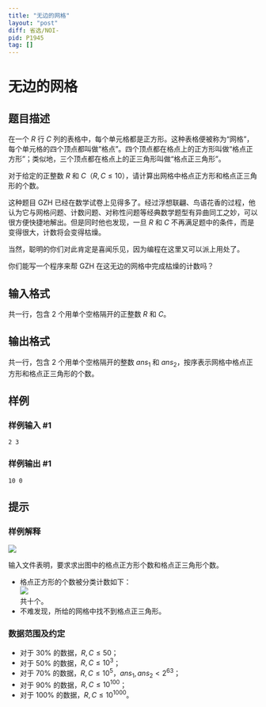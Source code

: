 ```yaml
---
title: "无边的网格"
layout: "post"
diff: 省选/NOI-
pid: P1945
tag: []
---
```

# 无边的网格
## 题目描述

在一个 $R$ 行 $C$ 列的表格中，每个单元格都是正方形。这种表格便被称为“网格”，每个单元格的四个顶点都叫做“格点”。四个顶点都在格点上的正方形叫做“格点正方形”；类似地，三个顶点都在格点上的正三角形叫做“格点正三角形”。

对于给定的正整数 $R$ 和 $C$（$R,C \le 10$），请计算出网格中格点正方形和格点正三角形的个数。

这种题目 GZH 已经在数学试卷上见得多了。经过浮想联翩、鸟语花香的过程，他认为它与网格问题、计数问题、对称性问题等经典数学题型有异曲同工之妙，可以很方便快捷地解出。但是同时他也发现，一旦 $R$ 和 $C$ 不再满足题中的条件，而是变得很大，计数将会变得枯燥。

当然，聪明的你们对此肯定是喜闻乐见，因为编程在这里又可以派上用处了。

你们能写一个程序来帮 GZH 在这无边的网格中完成枯燥的计数吗？
## 输入格式

共一行，包含 $2$ 个用单个空格隔开的正整数 $R$ 和 $C$。
## 输出格式

共一行，包含 $2$ 个用单个空格隔开的整数 $\mathit{ans}_1$ 和 $\mathit{ans}_2$，按序表示网格中格点正方形和格点正三角形的个数。
## 样例

### 样例输入 #1
```
2 3

```
### 样例输出 #1
```
10 0

```
## 提示

### 样例解释

![](https://cdn.luogu.com.cn/upload/image_hosting/s6aq84is.png)

输入文件表明，要求求出图中的格点正方形个数和格点正三角形个数。

- 格点正方形的个数被分类计数如下：  
  ![](https://cdn.luogu.com.cn/upload/image_hosting/fb9fn4gw.png)  
  共十个。
- 不难发现，所给的网格中找不到格点正三角形。

### 数据范围及约定

- 对于 $30\%$ 的数据，$R,C \le 50$；
- 对于 $50\%$ 的数据，$R,C \le 10^3$；
- 对于 $70\%$ 的数据，$R,C \le 10^5$，$\mathit{ans}_1,\mathit{ans}_2<2^{63}$；
- 对于 $90\%$ 的数据，$R,C \le 10^{100}$；
- 对于 $100\%$ 的数据，$R,C \le 10^{1000}$。
